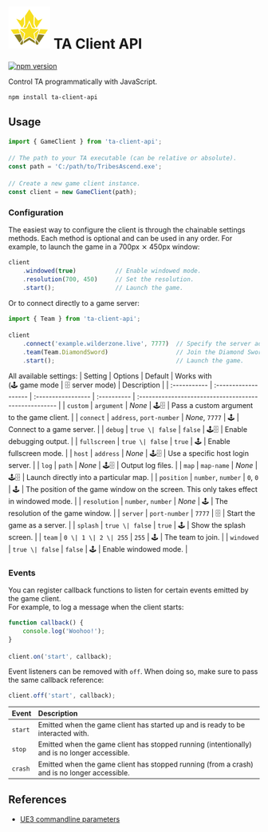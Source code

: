 # <img src="./logo.svg" style="width: 3em;"> TA Client API

[![npm version](https://badge.fury.io/js/ta-client-api.svg)](https://www.npmjs.com/package/ta-client-api)

Control TA programmatically with JavaScript.

```sh
npm install ta-client-api
```

## Usage

```js
import { GameClient } from 'ta-client-api';

// The path to your TA executable (can be relative or absolute).
const path = 'C:/path/to/TribesAscend.exe';

// Create a new game client instance.
const client = new GameClient(path);
```

### Configuration

The easiest way to configure the client is through the chainable settings methods.
Each method is optional and can be used in any order. For example, to launch the game in a 700px ⨯ 450px window:

```js
client
    .windowed(true)           // Enable windowed mode.
    .resolution(700, 450)     // Set the resolution.
    .start();                 // Launch the game.
```

Or to connect directly to a game server:

```js
import { Team } from 'ta-client-api';

client
    .connect('example.wilderzone.live', 7777)  // Specify the server address and port to connect to.
    .team(Team.DiamondSword)                   // Join the Diamond Sword team.
    .start();                                  // Launch the game.
```

All available settings:
| Setting      | Options              | Default            | Works with <br> (🕹️ game mode \| 🗄️ server mode) | Description                                           |
| :----------- | :------------------- | :----------------- | :---------- | :---------------------------------------------------- |
| `custom`     | `argument`           | *None*             | 🕹️🗄️        | Pass a custom argument to the game client.            |
| `connect`    | `address`, `port-number` | *None*, `7777` | 🕹️          | Connect to a game server.                             |
| `debug`      | `true \| false`      | `false`            | 🕹️🗄️        | Enable debugging output.                              |
| `fullscreen` | `true \| false`      | `true`             | 🕹️          | Enable fullscreen mode.                               |
| `host`       | `address`            | *None*             | 🕹️🗄️        | Use a specific host login server.                     |
| `log`        | `path`               | *None*             | 🕹️🗄️        | Output log files.                                     |
| `map`        | `map-name`           | *None*             | 🕹️🗄️        | Launch directly into a particular map.                |
| `position`   | `number`, `number`   | `0`, `0`           | 🕹️          | The position of the game window on the screen. This only takes effect in windowed mode. |
| `resolution` | `number`, `number`   | *None*             | 🕹️          | The resolution of the game window.                    |
| `server`     | `port-number`        | `7777`             | 🗄️          | Start the game as a server.                           |
| `splash`     | `true \| false`      | `true`             | 🕹️          | Show the splash screen.                               |
| `team`       | `0 \| 1 \| 2 \| 255` | `255`              | 🕹️          | The team to join.                                     |
| `windowed`   | `true \| false`      | `false`            | 🕹️          | Enable windowed mode.                                 |


### Events

You can register callback functions to listen for certain events emitted by the game client.  
For example, to log a message when the client starts:
```js
function callback() {
    console.log('Woohoo!');
}

client.on('start', callback);
```

Event listeners can be removed with `off`. When doing so, make sure to pass the same callback reference:
```js
client.off('start', callback);
```

| Event   | Description                                                                     |
| :------ | :------------------------------------------------------------------------------ |
| `start` | Emitted when the game client has started up and is ready to be interacted with. |
| `stop`  | Emitted when the game client has stopped running (intentionally) and is no longer accessible. |
| `crash` | Emitted when the game client has stopped running (from a crash) and is no longer accessible. |


## References

- [UE3 commandline parameters](https://docs.unrealengine.com/udk/Three/CommandLineArguments.html)
